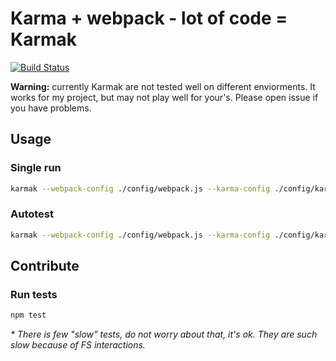 # Karma + webpack - lot of code = Karmak
[![Build Status](https://travis-ci.org/kossnocorp/karmak.svg)](https://travis-ci.org/kossnocorp/karmak)

**Warning:** currently Karmak are not tested well on different enviorments.
It works for my project, but may not play well for your's. Please open issue
if you have problems.


## Usage

### Single run

``` sh
karmak --webpack-config ./config/webpack.js --karma-config ./config/karma.js --pattern 'spec/spec_helper.js' --pattern 'spec/**/*_spec.js*' --single-run
```

### Autotest

``` sh
karmak --webpack-config ./config/webpack.js --karma-config ./config/karma.js --pattern 'spec/spec_helper.js' --pattern 'spec/**/*_spec.js*'
```

## Contribute

### Run tests

``` sh
npm test
```

_* There is few "slow" tests, do not worry about that, it's ok. They are
such slow because of FS interactions._

